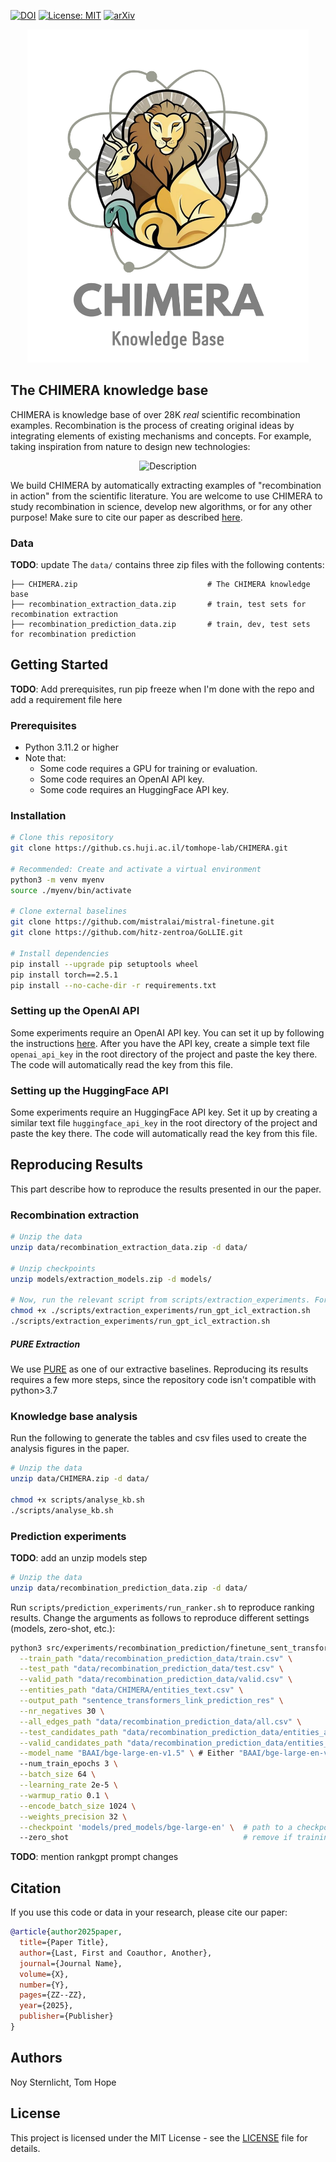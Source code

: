 
[![DOI](https://img.shields.io/badge/DOI-10.XXXX/XXXXX-blue.svg)](https://doi.org/10.XXXX/XXXXX)
[![License: MIT](https://img.shields.io/badge/License-MIT-yellow.svg)](https://opensource.org/licenses/MIT)
[![arXiv](https://img.shields.io/badge/arXiv-XXXX.XXXXX-b31b1b.svg)](https://arxiv.org/abs/XXXX.XXXXX)

[//]: # (<h1 align="center">CHIMERA: A Knowledge Base of Idea Recombination in Scientific Literature</h1>)

<p align="center">
  <img src="kb_logo.svg" alt="Centered Image" width="450" />
</p>

## The CHIMERA knowledge base
CHIMERA is knowledge base of over 28K _real_ scientific recombination examples. 
Recombination is the process of creating original ideas by integrating elements of existing mechanisms and concepts. For example, taking inspiration from nature to design new technologies:

<p align="center">
      <img src="recombination_example.svg" alt="Description" width="550" />
</p>

We build CHIMERA by automatically extracting examples of "recombination in action" from the scientific literature. You are welcome to use CHIMERA to study recombination in science, develop new algorithms, or for any other purpose! 
Make sure to cite our paper as described [here](#Citation). 

### Data
**TODO**: update
The `data/` contains three zip files with the following contents:
```aiignore
├── CHIMERA.zip                             # The CHIMERA knowledge base
├── recombination_extraction_data.zip       # train, test sets for recombination extraction
├── recombination_prediction_data.zip       # train, dev, test sets for recombination prediction       
```
## Getting Started
**TODO**: Add prerequisites, run pip freeze when I'm done with the repo and add a requirement file here

### Prerequisites
* Python 3.11.2 or higher
* Note that:
  * Some code requires a GPU for training or evaluation.
  * Some code requires an OpenAI API key.
  * Some code requires an HuggingFace API key.

### Installation

```bash
# Clone this repository
git clone https://github.cs.huji.ac.il/tomhope-lab/CHIMERA.git

# Recommended: Create and activate a virtual environment
python3 -m venv myenv
source ./myenv/bin/activate

# Clone external baselines
git clone https://github.com/mistralai/mistral-finetune.git
git clone https://github.com/hitz-zentroa/GoLLIE.git

# Install dependencies
pip install --upgrade pip setuptools wheel
pip install torch==2.5.1
pip install --no-cache-dir -r requirements.txt
```

### Setting up the OpenAI API
Some experiments require an OpenAI API key. You can set it up by following the instructions [here](https://beta.openai.com/docs/developer-quickstart/).
After you have the API key, create a simple text file `openai_api_key` in the root directory of the project and paste the key there. The code will automatically read the key from this file.

### Setting up the HuggingFace API
Some experiments require an HuggingFace API key. Set it up by creating a similar text file `huggingface_api_key` in the root directory of the project and paste the key there. The code will automatically read the key from this file.

## Reproducing Results
This part describe how to reproduce the results presented in our the paper.

### Recombination extraction
```bash
# Unzip the data
unzip data/recombination_extraction_data.zip -d data/

# Unzip checkpoints
unzip models/extraction_models.zip -d models/

# Now, run the relevant script from scripts/extraction_experiments. For example:
chmod +x ./scripts/extraction_experiments/run_gpt_icl_extraction.sh
./scripts/extraction_experiments/run_gpt_icl_extraction.sh
```
##### PURE Extraction
We use [PURE](https://github.com/princeton-nlp/PURE) as one of our extractive baselines. Reproducing its results requires a few more steps, since the repository code isn't compatible with python>3.7 

### Knowledge base analysis
Run the following to generate the tables and csv files used to create the analysis figures in the paper.
```bash
# Unzip the data
unzip data/CHIMERA.zip -d data/

chmod +x scripts/analyse_kb.sh
./scripts/analyse_kb.sh
````

### Prediction experiments
**TODO**: add an unzip models step

```bash
# Unzip the data
unzip data/recombination_prediction_data.zip -d data/

```
Run `scripts/prediction_experiments/run_ranker.sh` to reproduce ranking results.
Change the arguments as follows to reproduce different settings (models, zero-shot, etc.):

```bash
python3 src/experiments/recombination_prediction/finetune_sent_transformer_biencoder.py \
  --train_path "data/recombination_prediction_data/train.csv" \
  --test_path "data/recombination_prediction_data/test.csv" \
  --valid_path "data/recombination_prediction_data/valid.csv" \
  --entities_path "data/CHIMERA/entities_text.csv" \
  --output_path "sentence_transformers_link_prediction_res" \
  --nr_negatives 30 \
  --all_edges_path "data/recombination_prediction_data/all.csv" \
  --test_candidates_path "data/recombination_prediction_data/entities_after_cutoff.txt" \
  --valid_candidates_path "data/recombination_prediction_data/entities_before_cutoff.txt" \
  --model_name "BAAI/bge-large-en-v1.5" \ # Either "BAAI/bge-large-en-v1.5", "intfloat/e5-large-v2" or "sentence-transformers/all-mpnet-base-v2"
  --num_train_epochs 3 \
  --batch_size 64 \
  --learning_rate 2e-5 \
  --warmup_ratio 0.1 \
  --encode_batch_size 1024 \
  --weights_precision 32 \
  --checkpoint 'models/pred_models/bge-large-en' \  # path to a checkpoint to load, remove if training from scratch
  --zero_shot                                       # remove if training from scratch
```
**TODO**: mention rankgpt prompt changes
## Citation
If you use this code or data in your research, please cite our paper:

```bibtex
@article{author2025paper,
  title={Paper Title},
  author={Last, First and Coauthor, Another},
  journal={Journal Name},
  volume={X},
  number={Y},
  pages={ZZ--ZZ},
  year={2025},
  publisher={Publisher}
}
```

## Authors
Noy Sternlicht, Tom Hope

## License

This project is licensed under the MIT License - see the [LICENSE](LICENSE) file for details.
